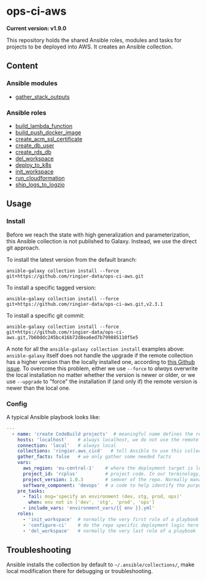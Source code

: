 # ops-ci-aws

**Current version: v1.9.0**

This repository holds the shared Ansible roles, modules and tasks for projects to be deployed into AWS. It creates an Ansible collection.

## Content

### Ansible modules

*  [gather_stack_outputs](./plugins/modules/README.md)

### Ansible roles

*  [build_lambda_function](./roles/build_lambda_function/README.md)
*  [build_push_docker_image](./roles/build_push_docker_image/README.md)
*  [create_acm_ssl_certificate](./roles/create_acm_ssl_certificate/README.md)
*  [create_db_user](./roles/create_db_user/README.md)
*  [create_rds_db](./roles/create_rds_db/README.md)
*  [del_workspace](./roles/del_workspace/README.md)
*  [deploy_to_k8s](./roles/deploy_to_k8s/README.md)
*  [init_workspace](./roles/init_workspace/README.md)
*  [run_cloudformation](./roles/run_cloudformation/README.md)
*  [ship_logs_to_logzio](./roles/ship_logs_to_logzio/README.md)


## Usage

### Install

Before we reach the state with high generalization and parameterization, this Ansible collection is not published to Galaxy. Instead, we
use the direct git approach.

To install the latest version from the default branch:
```shell-script
ansible-galaxy collection install --force git+https://github.com/ringier-data/ops-ci-aws.git
```

To install a specific tagged version:
```shell-script
ansible-galaxy collection install --force git+https://github.com/ringier-data/ops-ci-aws.git,v2.3.1
```

To install a specific git commit:
```shell-script
ansible-galaxy collection install --force git+https://github.com/ringier-data/ops-ci-aws.git,7b60ddc245bc416b72d8ea6ed7b799885110f5e5
```
A note for all the `ansible-galaxy collection install` examples above: `ansible-galaxy` itself does not handle the upgrade if the remote
collection has a higher version than the locally installed one, according to [this Github issue](https://github.com/ansible/ansible/issues/65699).
To overcome this problem, either we use `--force` to *always* overwrite the local installation no matter whether the version is newer or
older, or we use `--upgrade` to "force" the installation if (and only if) the remote version is newer than the local one.

### Config

A typical Ansible playbook looks like:

```yaml
---
  - name: 'create CodeBuild projects'  # meaningful name defines the repo
    hosts: 'localhost'    # always localhost, we do not use the remote agent setup of Ansible 
    connection: 'local'   # always local
    collections: 'ringier.aws_cicd'   # tell Ansible to use this collection
    gather_facts: false   # we only gather some needed facts 
    vars:
      aws_region: 'eu-central-1'    # where the deployment target is located
      project_id: 'rcplus'          # project code. In our terminology, "project" is a very big thing (normally multi-year-multi-million)
      project_version: 1.0.3        # semver of the repo. Normally managed by PyPI package `bumpsemver`. NOTE: do NOT put any version prefix here
      software_component: 'devops'  # a code to help identify the purpose of repo. e.g. `basis`, `iris`, `foobar` etc.  
    pre_tasks:
      - fail: msg='specify an environment (dev, stg, prod, ops)'
        when: env not in ['dev', 'stg', 'prod', 'ops']
      - include_vars: 'environment_vars/{{ env }}.yml'
    roles:
      - 'init_workspace'  # normally the very first role of a playbook
      - 'configure-ci'    # do the repo specific deployment logic here
      - 'del_workspace'   # normally the very last role of a playbook 
```

## Troubleshooting

Ansible installs the collection by default to `~/.ansible/collections/`, make local modification there for debugging or troubleshooting.
